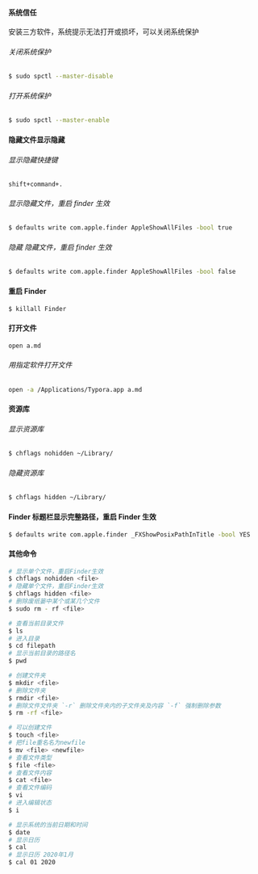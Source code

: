 #### 系统信任

安装三方软件，系统提示无法打开或损坏，可以关闭系统保护

###### 关闭系统保护

```sh
$ sudo spctl --master-disable
```

###### 打开系统保护

```sh
$ sudo spctl --master-enable
```



#### 隐藏文件显示隐藏

###### 显示隐藏快捷键

```
shift+command+.
```

###### 显示隐藏文件，重启 finder 生效

```sh
$ defaults write com.apple.finder AppleShowAllFiles -bool true
```

###### 隐藏 隐藏文件，重启 finder 生效

```sh
$ defaults write com.apple.finder AppleShowAllFiles -bool false
```



#### 重启 Finder

```sh
$ killall Finder
```



#### 打开文件

```sh
open a.md
```

###### 用指定软件打开文件

```sh
open -a /Applications/Typora.app a.md
```



#### 资源库

###### 显示资源库

```sh
$ chflags nohidden ~/Library/
```

###### 隐藏资源库

```sh
$ chflags hidden ~/Library/
```



#### Finder 标题栏显示完整路径，重启 Finder 生效

```sh
$ defaults write com.apple.finder _FXShowPosixPathInTitle -bool YES
```



#### 其他命令

```sh
# 显示单个文件，重启Finder生效
$ chflags nohidden <file>
# 隐藏单个文件，重启Finder生效
$ chflags hidden <file>
# 删除废纸篓中某个或某几个文件
$ sudo rm - rf <file>

# 查看当前目录文件
$ ls
# 进入目录
$ cd filepath
# 显示当前目录的路径名 
$ pwd

# 创建文件夹
$ mkdir <file> 
# 删除文件夹
$ rmdir <file>
# 删除文件文件夹 `-r` 删除文件夹内的子文件夹及内容 `-f` 强制删除参数
$ rm -rf <file>

# 可以创建文件
$ touch <file>
# 把file重名名为newfile
$ mv <file> <newfile>
# 查看文件类型
$ file <file>
# 查看文件内容
$ cat <file> 
# 查看文件编码
$ vi
# 进入编辑状态
$ i 

# 显示系统的当前日期和时间
$ date
# 显示日历
$ cal 
# 显示日历 2020年1月
$ cal 01 2020
```









